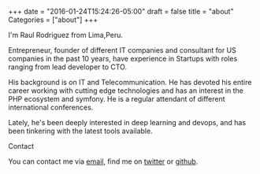 +++
date = "2016-01-24T15:24:26-05:00"
draft = false
title = "about"
Categories = ["about"]
+++

I'm Raul Rodriguez from Lima,Peru.

Entrepreneur, founder of different IT companies and consultant for US companies in the past 10 years, have experience in Startups with roles ranging from lead developer to CTO.

His background is on IT and Telecommunication. He has devoted his entire career working with cutting edge technologies and has an interest in the PHP ecosystem and symfony. He is a regular attendant of different international conferences.

Lately, he's been deeply interested in deep learning and devops, and has been tinkering with the latest tools available.

Contact

You can contact me via [email](mailto:raulrodriguez782@gmail.com), find me on [twitter](https://www.twitter.com/raul782) or [github](https://github.com/raul782).
